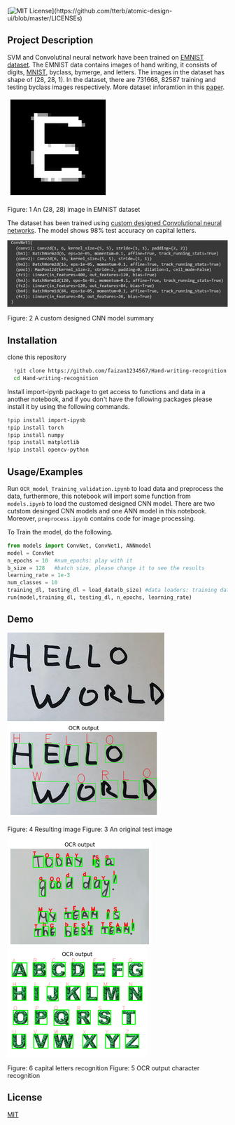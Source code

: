 

[![MIT License](https://img.shields.io/apm/l/atomic-design-ui.svg?)](https://github.com/tterb/atomic-design-ui/blob/master/LICENSEs)

## Project Description
SVM and Convolutinal neural network have been 
trained on [EMNIST dataset](https://arxiv.org/pdf/1702.05373.pdf). The EMNIST data contains
images of hand writing, it consists of digits, [MNIST](http://yann.lecun.com/exdb/mnist/),
byclass, bymerge, and letters. 
The images in the dataset has shape of (28, 28, 1).
In the dataset, there are 731668, 82587 training and
testing byclass images respectively.
More dataset inforamtion in this [paper](https://arxiv.org/pdf/1702.05373.pdf).

![App Screenshot](https://github.com/faizan1234567/Hand-writing-recognition/blob/main/images/segmented_char5.png?raw=true)

Figure: 1 An (28, 28) image in EMNIST dataset

The dataset has been trained using [custom designed Convolutional neural networks](https://github.com/faizan1234567/Hand-writing-recognition/blob/main/training%26val%20files/models.ipynb).
The model shows 98% test accuracy on capital letters.

![App Screenshot](https://github.com/faizan1234567/Hand-writing-recognition/blob/main/images/model_detail.png?raw=true)

Figure: 2 A custom designed CNN model summary







## Installation

clone this repository

```bash
  !git clone https://github.com/faizan1234567/Hand-writing-recognition
  cd Hand-writing-recognition
```
Install import-ipynb package to get access to functions and data in 
a another notebook, and if you don't have the following packages please install it 
by using the following commands.
```bash
!pip install import-ipynb
!pip install torch
!pip install numpy
!pip install matplotlib
!pip install opencv-python
```


## Usage/Examples
Run ```OCR_model_Training_validation.ipynb``` to load data and preprocess the data,
furthermore, this notebook will import some function from 
```models.ipynb``` to load the customed designed CNN model. There are 
two cutstom desinged CNN models and one ANN model in this notebook. Moreover, 
```preprocess.ipynb``` contains code for image processing.

To Train the model, do the following.
```python
from models import ConvNet, ConvNet1, ANNmodel
model = ConvNet
n_epochs = 10  #num_epochs: play with it
b_size = 128   #batch size, please change it to see the results
learning_rate = 1e-3
num_classes = 10
training_dl, testing_dl = load_data(b_size) #data loaders: training data loader, testing data loader
run(model,training_dl, testing_dl, n_epochs, learning_rate)
```



## Demo
![App Screenshot](https://github.com/faizan1234567/Hand-writing-recognition/blob/main/images/origina_img.png?raw=true) ![App Screenshot](https://github.com/faizan1234567/Hand-writing-recognition/blob/main/images/output_img.png?raw=true) 

Figure: 4 Resulting image  Figure: 3 An original test image

![App Screenshot](https://github.com/faizan1234567/Hand-writing-recognition/blob/main/images/result1.png?raw=true) ![App Screenshot](https://github.com/faizan1234567/Hand-writing-recognition/blob/main/images/result.png?raw=true)

Figure: 6 capital letters recognition  Figure: 5 OCR output character recognition

## License

[MIT](https://choosealicense.com/licenses/mit/)

